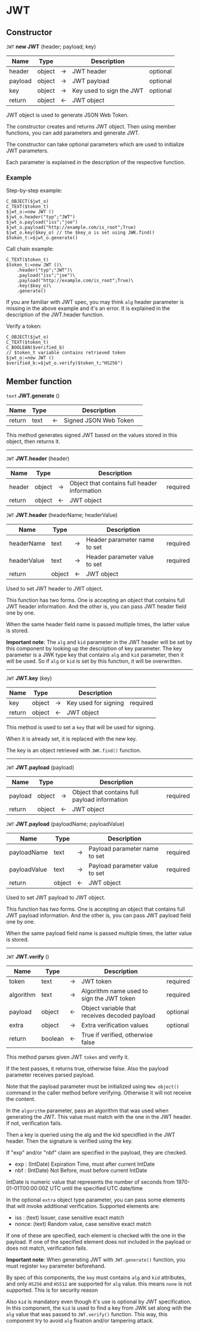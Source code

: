 # JWT

## Constructor

`JWT` **new JWT** (header; payload; key)

|Name|Type||Description||
|-----|-----|-----|-----|-----|
|header|object|->|JWT header|optional|
|payload|object|->|JWT payload|optional|
|key|object|->|Key used to sign the JWT|optional|
|return|object|<-|JWT object||

JWT object is used to generate JSON Web Token.

The constructor creates and returns JWT object. Then using member functions, you can add parameters and generate JWT.

The constructor can take optional parameters which are used to initialize JWT parameters.

Each parameter is explained in the description of the respective function.

### Example

Step-by-step example:

```4D
C_OBJECT($jwt_o)
C_TEXT($token_t)
$jwt_o:=new JWT ()
$jwt_o.header("typ";"JWT")
$jwt_o.payload("iss";"joe")
$jwt_o.payload("http://example.com/is_root";True)
$jwt_o.key($key_o) // the $key_o is set using JWK.find()
$token_t:=$jwt_o.generate()
```

Call chain example:

```4D
C_TEXT($token_t)
$token_t:=new JWT ()\
    .header("typ";"JWT")\
    .payload("iss";"joe")\
    .payload("http://example.com/is_root";True)\
    .key($key_o)\
    .generate()
```

If you are familiar with JWT spec, you may think `alg` header parameter is missing in the above example and it's an error. It is explained in the description of the JWT.header function.

Verify a token:

```4D
C_OBJECT($jwt_o)
C_TEXT($token_t)
C_BOOLEAN($verified_b)
// $token_t variable contains retrieved token
$jwt_o:=new JWT ()
$verified_b:=$jwt_o.verify($token_t;"HS256")
```

## Member function

`text` **JWT.generate** ()

|Name|Type||Description||
|-----|-----|-----|-----|-----|
|return|text|<-|Signed JSON Web Token||

This method generates signed JWT based on the values stored in this object, then returns it.

---

`JWT` **JWT.header** (header)

|Name|Type||Description||
|-----|-----|-----|-----|-----|
|header|object|->|Object that contains full header information|required|
|return|object|<-|JWT object||

`JWT` **JWT.header** (headerName; headerValue)

|Name|Type||Description||
|-----|-----|-----|-----|-----|
|headerName|text|->|Header parameter name to set|required|
|headerValue|text|->|Header parameter value to set|required|
|return|object|<-|JWT object||

Used to set JWT header to JWT object.

This function has two forms. One is accepting an object that contains full JWT header information. And the other is, you can pass JWT header field one by one.

When the same header field name is passed multiple times, the latter value is stored.

**Important note**:
The `alg`  and `kid` parameter in the JWT header will be set by this component by looking up the description of key parameter. The key parameter is a JWK type key that contains `alg` and `kid` parameter, then it will be used. So if `alg` or `kid`  is set by this function, it will be overwritten.

---

`JWT` **JWT.key** (key)

|Name|Type||Description||
|-----|-----|-----|-----|-----|
|key|object|->|Key used for signing|required|
|return|object|<-|JWT object||

This method is used to set a `key` that will be used for signing.

When it is already set, it is replaced with the new key.

The key is an object retrieved with `JWK.find()` function.

---

`JWT` **JWT.payload** (payload)

|Name|Type||Description||
|-----|-----|-----|-----|-----|
|payload|object|->|Object that contains full payload information|required|
|return|object|<-|JWT object||

`JWT` **JWT.payload** (payloadName; payloadValue)

|Name|Type||Description||
|-----|-----|-----|-----|-----|
|payloadName|text|->|Payload parameter name to set|required|
|payloadValue|text|->|Payload parameter value to set|required|
|return|object|<-|JWT object||

Used to set JWT payload to JWT object.

This function has two forms. One is accepting an object that contains full JWT payload information. And the other is, you can pass JWT payload field one by one.

When the same payload field name is passed multiple times, the latter value is stored.

---

`JWT` **JWT.verify** ()

|Name|Type||Description||
|-----|-----|-----|-----|-----|
|token|text|->|JWT token|required|
|algorithm|text|->|Algorithm name used to sign the JWT token|required|
|payload|object|<-|Object variable that receives decoded payload|optional|
|extra|object|->|Extra verification values|optional|
|return|boolean|<-|True if verified, otherwise false||

This method parses given JWT `token` and verify it.

If the test passes, it returns true, otherwise false. Also the payload parameter receives parsed payload.

Note that the payload parameter must be initialized using `New object()` command in the caller method before verifying. Otherwise it will not receive the content.

In the `algorithm` parameter, pass an algorithm that was used when generating the JWT. This value must match with the one in the JWT header. If not, verification fails.

Then a key is queried using the alg and the kid specidfied in the JWT header. Then the signature is verified using the key.

If "exp" and/or "nbf" claim are specified in the payload, they are checked.

* exp  : (IntDate) Expiration Time, must after current IntDate
* nbf  : (IntDate) Not Before, must before current IntDate

IntDate is numeric value that represents the number of seconds from 1970-01-01T00:00:00Z UTC until the specified UTC date/time

In the optional `extra` object type parameter, you can pass some elements that will invoke additional verification. Supported elements are:

* iss  : (text) Issuer, case sensitive exact match
* nonce: (text) Random value, case sensitive exact match

If one of these are specified, each element is checked with the one in the payload. If one of the specified element does not included in the payload or does not match, verification fails.

**Important note**:
When generating JWT with `JWT.generate()` function, you must register `key` parameter beforehand.

By spec of this components, the `key` must contains `alg` and `kid` attributes, and only `HS256` and `HS512` are supported for `alg` value. this means `none` is not supported. This is for security reason

Also `kid` is mandatory even though it's use is optional by JWT specification. In this component, the `kid` is used to find a key from JWK set along with the `alg` value that was passed to `JWT.verify()` function. This way, this component try to avoid `alg` fixation and/or tampering attack.
